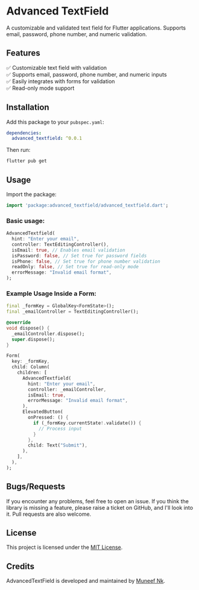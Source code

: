 # Advanced TextField  

A customizable and validated text field for Flutter applications. Supports email, password, phone number, and numeric validation.  

## Features  
✅ Customizable text field with validation  
✅ Supports email, password, phone number, and numeric inputs  
✅ Easily integrates with forms for validation  
✅ Read-only mode support  

## Installation  
Add this package to your `pubspec.yaml`:  

```yaml
dependencies:
  advanced_textfield: ^0.0.1
```

Then run:  

```sh
flutter pub get
```

## Usage  
Import the package:  

```dart
import 'package:advanced_textfield/advanced_textfield.dart';
```

### Basic usage:  

```dart
AdvancedTextfield(
  hint: "Enter your email",
  controller: TextEditingController(),
  isEmail: true, // Enables email validation
  isPassword: false, // Set true for password fields
  isPhone: false, // Set true for phone number validation
  readOnly: false, // Set true for read-only mode
  errorMessage: "Invalid email format",
);
```

### Example Usage Inside a Form:

```dart
final _formKey = GlobalKey<FormState>();
final _emailController = TextEditingController();

@override
void dispose() {
  _emailController.dispose();
  super.dispose();
}

Form(
  key: _formKey,
  child: Column(
    children: [
      AdvancedTextfield(
        hint: "Enter your email",
        controller: _emailController,
        isEmail: true,
        errorMessage: "Invalid email format",
      ),
      ElevatedButton(
        onPressed: () {
          if (_formKey.currentState!.validate()) {
            // Process input
          }
        },
        child: Text("Submit"),
      ),
    ],
  ),
);
```

## Bugs/Requests  
If you encounter any problems, feel free to open an issue. If you think the library is missing a feature, please raise a ticket on GitHub, and I'll look into it. Pull requests are also welcome.  

## License  
This project is licensed under the [MIT License](LICENSE).  

## Credits  
AdvancedTextField is developed and maintained by [Muneef Nk](https://github.com/Muneef-Nk/).

